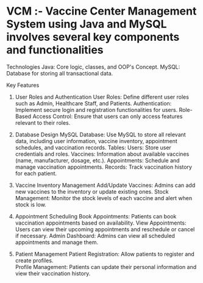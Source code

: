 # VCM :- Vaccine Center Management System using Java and MySQL involves several key components and functionalities

Technologies
Java: Core logic, classes, and OOP's Concept.
MySQL: Database for storing all transactional data.

Key Features

1. User Roles and Authentication
User Roles: Define different user roles such as Admin, Healthcare Staff, and Patients.
Authentication: Implement secure login and registration functionalities for users.
Role-Based Access Control: Ensure that users can only access features relevant to their roles.

2. Database Design
MySQL Database: Use MySQL to store all relevant data, including user information, vaccine inventory, appointment schedules, and vaccination records.
Tables:
Users: Store user credentials and roles.
Vaccines: Information about available vaccines (name, manufacturer, dosage, etc.).
Appointments: Schedule and manage vaccination appointments.
Records: Track vaccination history for each patient.

3. Vaccine Inventory Management
Add/Update Vaccines: Admins can add new vaccines to the inventory or update existing ones.
Stock Management: Monitor the stock levels of each vaccine and alert when stock is low.

4. Appointment Scheduling
Book Appointments: Patients can book vaccination appointments based on availability.
View Appointments: Users can view their upcoming appointments and reschedule or cancel if necessary.
Admin Dashboard: Admins can view all scheduled appointments and manage them.

5. Patient Management
Patient Registration: Allow patients to register and create profiles.  
Profile Management: Patients can update their personal information and view their vaccination history.
